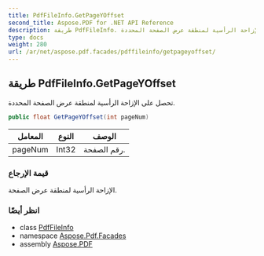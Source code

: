 ```yaml
---
title: PdfFileInfo.GetPageYOffset
second_title: Aspose.PDF for .NET API Reference
description: طريقة PdfFileInfo. تحصل على الإزاحة الرأسية لمنطقة عرض الصفحة المحددة
type: docs
weight: 280
url: /ar/net/aspose.pdf.facades/pdffileinfo/getpageyoffset/
---
```

## طريقة PdfFileInfo.GetPageYOffset

تحصل على الإزاحة الرأسية لمنطقة عرض الصفحة المحددة.

```csharp
public float GetPageYOffset(int pageNum)
```

| المعامل | النوع | الوصف |
| --- | --- | --- |
| pageNum | Int32 | رقم الصفحة. |

### قيمة الإرجاع

الإزاحة الرأسية لمنطقة عرض الصفحة.

### انظر أيضًا

* class [PdfFileInfo](../)
* namespace [Aspose.Pdf.Facades](../../../aspose.pdf.facades/)
* assembly [Aspose.PDF](../../../)